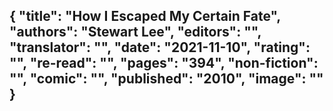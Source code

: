 {
 "title": "How I Escaped My Certain Fate",
 "authors": "Stewart Lee",
 "editors": "",
 "translator": "",
 "date": "2021-11-10",
 "rating": "",
 "re-read": "",
 "pages": "394",
 "non-fiction": "",
 "comic": "",
 "published": "2010",
 "image": ""
}
---

